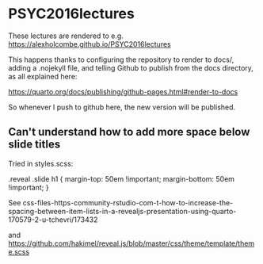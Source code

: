 # PSYC2016lectures

These lectures are rendered to e.g. https://alexholcombe.github.io/PSYC2016lectures

This happens thanks to configuring the repository to render to docs/, adding a .nojekyll file, and telling Github to publish from the docs directory, as all explained here:

https://quarto.org/docs/publishing/github-pages.html#render-to-docs

So whenever I push to github here, the new version will be published.

## Can't understand how to add more space below slide titles

Tried in styles.scss:

.reveal .slide h1 {
	margin-top: 50em !important;
	margin-bottom: 50em !important;
}

See
css-files-https-community-rstudio-com-t-how-to-increase-the-spacing-between-item-lists-in-a-revealjs-presentation-using-quarto-170579-2-u-tchevri/173432

and https://github.com/hakimel/reveal.js/blob/master/css/theme/template/theme.scss